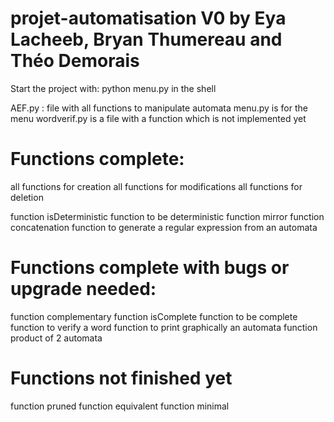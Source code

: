 # projet-automatisation V0 by Eya Lacheeb, Bryan Thumereau and Théo Demorais


Start the project with:
python menu.py
in the shell

AEF.py : file with all functions to manipulate automata
menu.py is for the menu
wordverif.py is a file with a function which is not implemented yet


# Functions complete:
all functions for creation 
all functions for modifications
all functions for deletion

function isDeterministic
function to be deterministic
function mirror
function concatenation
function to generate a regular expression from an automata

# Functions complete with bugs or upgrade needed:
function complementary
function isComplete
function to be complete
function to verify a word
function to print graphically an automata
function product of 2 automata

# Functions not finished yet
function pruned
function equivalent
function minimal